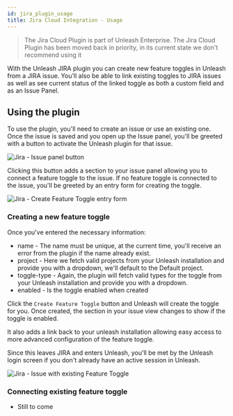 ```yaml
---
id: jira_plugin_usage
title: Jira Cloud Integration - Usage
---
```


> The Jira Cloud Plugin is part of Unleash Enterprise.
> The Jira Cloud Plugin has been moved back in priority, in its current state we don't recommend using it


With the Unleash JIRA plugin you can create new feature toggles in Unleash from a JIRA issue. You'll also be able to link existing toggles to JIRA issues as well as see current status of the linked toggle as both a custom field and as an Issue Panel.

## Using the plugin

To use the plugin, you'll need to create an issue or use an existing one. Once the issue is saved and you open up the Issue panel, you'll be greeted with a button to activate the Unleash plugin for that issue.

![Jira - Issue panel button](/img/jira_issue_panel_button.png)

Clicking this button adds a section to your issue panel allowing you to connect a feature toggle to the issue. If no feature toggle is connected to the issue, you'll be greeted by an entry form for creating the toggle.

![Jira - Create Feature Toggle entry form](/img/jira_create_feature_toggle.png)

### Creating a new feature toggle

Once you've entered the necessary information:

- name - The name must be unique, at the current time, you'll receive an error from the plugin if the name already exist.
- project - Here we fetch valid projects from your Unleash installation and provide you with a dropdown, we'll default to the Default project.
- toggle-type - Again, the plugin will fetch valid types for the toggle from your Unleash installation and provide you with a dropdown.
- enabled - Is the toggle enabled when created

Click the `Create Feature Toggle` button and Unleash will create the toggle for you. Once created, the section in your issue view changes to show if the toggle is enabled.

It also adds a link back to your unleash installation allowing easy access to more advanced configuration of the feature toggle.

Since this leaves JIRA and enters Unleash, you'll be met by the Unleash login screen if you don't already have an active session in Unleash.

![Jira - Issue with existing Feature Toggle](/img/jira_existing_feature_toggle.png)

### Connecting existing feature toggle

- Still to come
